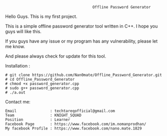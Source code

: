 
                                           Offline Password Generator

Hello Guys. This is my first project. 

This is a simple offline password generator tool  written in C++. I hope you guys will like this. 

If you guys have any issue or my program has any vulnerability, please let me know.

And please always check for update for this tool. 

Installation : 

    # git clone https://github.com/Nan0mate/Offline_Password_Generator.git
    # cd Offline_Password_Generator
    # chmod +x password_generator.cpp
    # sudo g++ password_generator.cpp
    # ./a.out


Contact me: 
    
    Email               : techtareqofficial@gmail.com
    Team                : KNIGHT_SQUAD
    Position            : Learner
    Facebook Page       : https://www.facebook.com/im.nomanprodhan/
    My facebook Profile : https://www.facebook.com/nano.mate.1829
